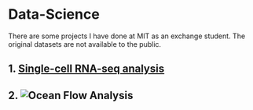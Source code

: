 # Data-Science
There are some projects I have done at MIT as an exchange student. The original datasets are not available to the public.
## 1. [Single-cell RNA-seq analysis](https://github.com/yuhaochen1997/Data-Science/blob/master/Single-cell%20RNA-seq%20analysis.ipynb)
## 2. ![Ocean Flow Analysis](Ocean_Flow/Ocean_Flow_1.ipynb)
      
